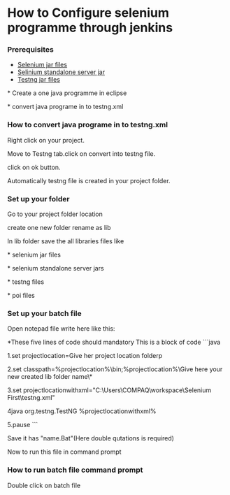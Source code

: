 # How to Configure selenium programme through jenkins
### Prerequisites 
*   [Selenium jar files](http://docs.seleniumhq.org/download/) 
*   [Selinium standalone server jar](http://docs.seleniumhq.org/download/) 
*   [Testng jar files](http://testng.org/doc/download.html) 
<p>* Create a one java programme in eclipse</p>
<p>* convert java programe in to testng.xml</p>

### How to convert java programe in to testng.xml  
  <p>Right click on your project.
  <p>Move to Testng tab.click on convert into testng file.
  <p>click on ok button.
<p>Automatically testng file is created in your project folder.</p>


### Set up your folder 
<p> Go to your project folder location
<p>create one new folder rename as lib
<p>In lib folder save the all libraries  files like
<p>* selenium jar files
<p>* selenium standalone server jars
<p>* testng files
<p>* poi files</p>


### Set up your batch file
Open notepad file write here like this:
<p>*These five lines of code should mandatory
This is a block of code
```java
<p>1.set projectlocation=Give her project location folderp
<p>2.set classpath=%projectlocation%\bin;%projectlocation%\Give here your new created lib folder name\*
<p>3.set projectlocationwithxml="C:\Users\COMPAQ\workspace\Selenium First\testng.xml"
<p>4java org.testng.TestNG %projectlocationwithxml%
<p>5.pause
```


<p>Save it has "name.Bat"(Here double qutations is required)

<p> Now to run this file in command prompt 

### How to run batch file command prompt 
<p> Double click on batch file







